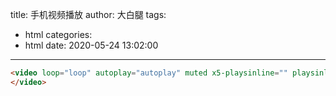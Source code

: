 title: 手机视频播放
author: 大白腿
tags:
  - html
categories:
  - html
date: 2020-05-24 13:02:00
---
```html
<video loop="loop" autoplay="autoplay" muted x5-playsinline="" playsinline="" x-webkit-airplay="allow" style="object-fit:fill">
</video>
```